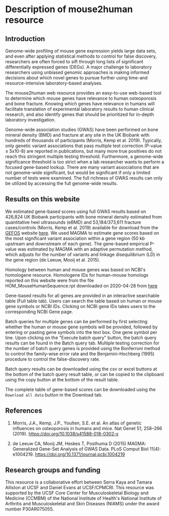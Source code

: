 # Description of mouse2human resource

## Introduction

Genome-wide profiling of mouse gene expression yields large data sets, and even after applying statistical methods to control for false discovery, researchers are often forced to sift through long lists of significant differentially expressed genes (DEGs). A major challenge to laboratory researchers using unbiased genomic approaches is making informed decisions about which novel genes to pursue further using time-and resource-intensive laboratory-based analyses. 

The mouse2human web resource provides an easy-to-use web-based tool to determine which mouse genes have relevance to human osteoporosis and bone fracture. Knowing which genes have relevance in humans will facilitate translation of experimental laboratory results to human clinical research, and also identify genes that should be prioritized for in-depth laboratory investigation. 

Genome-wide association studies (GWAS) have been performed on bone mineral density (BMD) and fracture at any site in the UK Biobank with hundreds of thousands of participants (Morris, Kemp et al. 2019). Typically, only genetic variant associations that pass multiple test correction (P-value ≤ 5x10-8) are reported in publications, but many more true positives do not reach this stringent multiple testing threshold. Furthermore, a genome-wide significance threshold is too strict when a lab researcher wants to perform a focused gene-based lookup. There are many variant associations that are not genome-wide significant, but would be significant if only a limited number of tests were examined. The full richness of GWAS results can only be utilized by accessing the full genome-wide results. 

## Results on this website

We estimated gene-based scores using full GWAS results based on 426,824 UK Biobank participants with bone mineral density estimated from quantitative heel ultrasounds (eBMD) and 53,184/373,611 fracture cases/controls (Morris, Kemp et al. 2019) available for download from the [GEFOS](http://www.gefos.org/) website [here](http://www.gefos.org/?q=content/data-release-2018). We used MAGMA to estimate gene scores based on the most significant variant association within a gene region (50 kb upstream and downstream of each gene). The gene-based empirical P-value was estimated by MAGMA with an adaptive permutation method, which adjusts for the number of variants and linkage disequilibrium (LD) in the gene region (de Leeuw, Mooij et al. 2015). 

Homology between human and mouse genes was based on NCBI's homologene resource. Homologene IDs for human-mouse homologs reported on this website were from the file HOM_MouseHumanSequence.rpt downloaded on 2020-04-28 from [here](http://www.informatics.jax.org/downloads/reports/index.html#homology)

Gene-based results for all genes are provided in an interactive searchable table (Full table tab). Users can search the table based on human or mouse gene symbols or NCBI IDs. Clicking on NCBI gene IDs takes users to the corresponding NCBI Gene page.

Batch queries for multiple genes can be performed by first selecting whether the human or mouse gene symbols will be provided, followed by entering or pasting gene symbols into the text box. One gene symbol per line. Upon clicking on the "Execute batch query" button, the batch query results can be found in the Batch query tab. Multiple testing correction for the number of batch query genes is provided using the Bonferroni method to control the family-wise error rate and the Benjamini-Hochberg (1995) procedure to control the false-discovery rate.

Batch query results can be downloaded using the csv or excel buttons at the bottom of the batch query result table, or can be copied to the clipboard using the copy button at the bottom of the result table.

The complete table of gene-based scores can be downloaded using the `Download all data` button in the Download tab. 

## References

1. Morris, J.A., Kemp, J.P., Youlten, S.E. et al. An atlas of genetic influences on osteoporosis in humans and mice. Nat Genet 51, 258–266 (2019). https://doi.org/10.1038/s41588-018-0302-x

2. de Leeuw CA, Mooij JM, Heskes T, Posthuma D (2015) MAGMA: Generalized Gene-Set Analysis of GWAS Data. PLoS Comput Biol 11(4): e1004219. https://doi.org/10.1371/journal.pcbi.1004219

## Research groups and funding

This resource is a collaborative effort between Serra Kaya and Tamara Alliston at UCSF and Daniel Evans at UCSF/CPMCRI. This resource was supported by the UCSF Core Center for Musculoskeletal Biology and Medicine (CCMBM) of the National Institute of Health's National Institute of Arthritis and Musculoskeletal and Skin Diseases (NIAMS) under the award number P30AR075055.